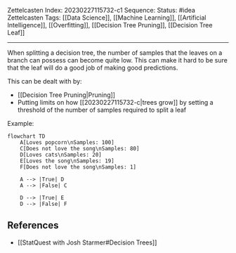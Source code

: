 Zettelcasten Index: 20230227115732-c1
Sequence:
Status: #idea
Zettelcasten Tags:  [[Data Science]], [[Machine Learning]], [[Artificial Intelligence]], [[Overfitting]], [[Decision Tree Pruning]], [[Decision Tree Leaf]]

---

When splitting a decision tree, the number of samples that the leaves on a branch can possess can become quite low. This can make it hard to be sure that the leaf will do a good job of making good predictions.

This can be dealt with by:
- [[Decision Tree Pruning|Pruning]]
- Putting limits on how [[20230227115732-c|trees grow]] by setting a threshold of the number of samples required to split a leaf

Example:

```mermaid
flowchart TD
    A[Loves popcorn\nSamples: 100]
    C[Does not love the song\nSamples: 80]
    D[Loves cats\nSamples: 20]
    E[Loves the song\nSamples: 19]
    F[Does not love the song\nSamples: 1]

    A --> |True| D
    A --> |False| C

    D --> |True| E
    D --> |False| F
```

## References
- [[StatQuest with Josh Starmer#Decision Trees]]